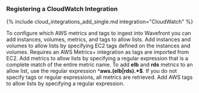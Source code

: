 ### Registering a CloudWatch Integration

{% include cloud_integrations_add_single.md integration="CloudWatch" %}

To configure which AWS metrics and tags to ingest into Wavefront you can add instances, volumes, metrics, and tags to allow lists. Add instances and volumes to allow lists by specifying EC2 tags defined on the instances and volumes. Requires an AWS Metrics+ integration as tags are imported from EC2. Add metrics to allow lists by specifying a regular expression that is a complete match of the entire metric name. To add **elb** and **rds** metrics to an allow list, use the regular expression **^aws\.(elb|rds).*$**. If you do not specify tags or regular expressions, all metrics are retrieved. Add AWS tags to allow lists by specifying a regular expression.
